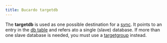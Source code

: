 ```yaml
---
title: Bucardo targetdb
---
```


The **targetdb** is used as one possible destination for a [sync](/Bucardo/objecy_types/sync).
It points to an entry in the [db table](/Bucardo/schema/db) and refers
ato a single (slave) database.  If more than one slave database is needed,
you must use a [targetgroup](/Bucardo/object_types/targetgroup) instead.
